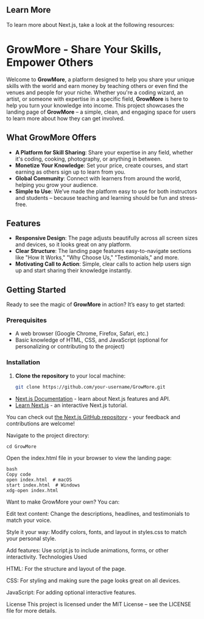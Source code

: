 
## Learn More

To learn more about Next.js, take a look at the following resources:

# GrowMore - Share Your Skills, Empower Others

Welcome to **GrowMore**, a platform designed to help you share your unique skills with the world and earn money by teaching others or even find the venues and people for your niche. Whether you're a coding wizard, an artist, or someone with expertise in a specific field, **GrowMore** is here to help you turn your knowledge into income. This project showcases the landing page of **GrowMore** – a simple, clean, and engaging space for users to learn more about how they can get involved.

## What GrowMore Offers

- **A Platform for Skill Sharing**: Share your expertise in any field, whether it's coding, cooking, photography, or anything in between.
- **Monetize Your Knowledge**: Set your price, create courses, and start earning as others sign up to learn from you.
- **Global Community**: Connect with learners from around the world, helping you grow your audience.
- **Simple to Use**: We’ve made the platform easy to use for both instructors and students – because teaching and learning should be fun and stress-free.

## Features
- **Responsive Design**: The page adjusts beautifully across all screen sizes and devices, so it looks great on any platform.
- **Clear Structure**: The landing page features easy-to-navigate sections like "How It Works," "Why Choose Us," "Testimonials," and more.
- **Motivating Call to Action**: Simple, clear calls to action help users sign up and start sharing their knowledge instantly.

## Getting Started

Ready to see the magic of **GrowMore** in action? It’s easy to get started:

### Prerequisites
- A web browser (Google Chrome, Firefox, Safari, etc.)
- Basic knowledge of HTML, CSS, and JavaScript (optional for personalizing or contributing to the project)

### Installation

1. **Clone the repository** to your local machine:

   ```bash
   git clone https://github.com/your-username/GrowMore.git


- [Next.js Documentation](https://nextjs.org/docs) - learn about Next.js features and API.
- [Learn Next.js](https://nextjs.org/learn) - an interactive Next.js tutorial.

You can check out [the Next.js GitHub repository](https://github.com/vercel/next.js) - your feedback and contributions are welcome!

Navigate to the project directory:

    cd GrowMore

Open the index.html file in your browser to view the landing page:

    bash
    Copy code
    open index.html  # macOS
    start index.html  # Windows
    xdg-open index.html 


Want to make GrowMore your own? You can:

Edit text content: Change the descriptions, headlines, and testimonials to match your voice.

Style it your way: Modify colors, fonts, and layout in styles.css to match your personal style.

Add features: Use script.js to include animations, forms, or other interactivity.
Technologies Used

HTML: For the structure and layout of the page.

CSS: For styling and making sure the page looks great on all devices.

JavaScript: For adding optional interactive features.


License
This project is licensed under the MIT License – see the LICENSE file for more details.

